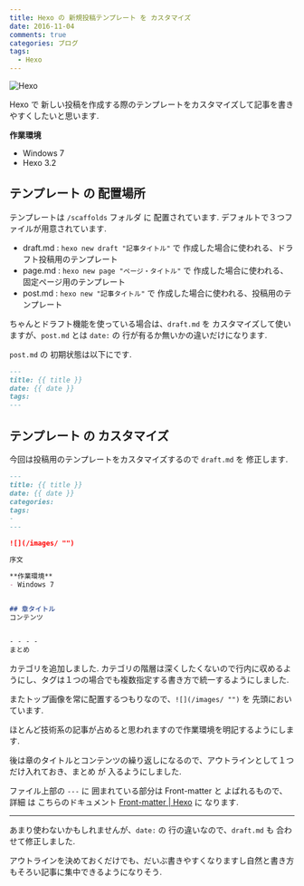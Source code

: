 ```yaml
---
title: Hexo の 新規投稿テンプレート を カスタマイズ
date: 2016-11-04
comments: true
categories: ブログ
tags:
  - Hexo
---
```


![](/images/hexo/hexo-3.2.png "Hexo")

Hexo で 新しい投稿を作成する際のテンプレートをカスタマイズして記事を書きやすくしたいと思います.

**作業環境**
- Windows 7
- Hexo 3.2


## テンプレート の 配置場所
テンプレートは `/scaffolds` フォルダ に 配置されています. デフォルトで３つファイルが用意されています.
- draft.md : `hexo new draft "記事タイトル"` で 作成した場合に使われる、ドラフト投稿用のテンプレート
- page.md : `hexo new page "ページ・タイトル"` で 作成した場合に使われる、固定ページ用のテンプレート
- post.md : `hexo new "記事タイトル"` で 作成した場合に使われる、投稿用のテンプレート

ちゃんとドラフト機能を使っている場合は、`draft.md` を カスタマイズして使いますが、`post.md` とは `date:` の 行が有るか無いかの違いだけになります.

`post.md` の 初期状態は以下にです.
```Markdown:post.md
---
title: {{ title }}
date: {{ date }}
tags:
---
```


## テンプレート の カスタマイズ
今回は投稿用のテンプレートをカスタマイズするので `draft.md` を 修正します.
```Markdown:post.md
---
title: {{ title }}
date: {{ date }}
categories: 
tags:
- 
---

![](/images/ "")

序文

**作業環境**
- Windows 7


## 章タイトル
コンテンツ


- - - -
まとめ
```

カテゴリを追加しました. カテゴリの階層は深くしたくないので行内に収めるようにし、タグは１つの場合でも複数指定する書き方で統一するようにしました.

またトップ画像を常に配置するつもりなので、`![](/images/ "")` を 先頭においています.

ほとんど技術系の記事が占めると思われますので作業環境を明記するようにします.

後は章のタイトルとコンテンツの繰り返しになるので、アウトラインとして１つだけ入れておき、まとめ が 入るようにしました.

ファイル上部の `---` に 囲まれている部分は Front-matter と よばれるもので、詳細 は こちらのドキュメント [Front-matter | Hexo](https://hexo.io/docs/front-matter.html) に なります.



- - - -
あまり使わないかもしれませんが、`date:` の 行の違いなので、`draft.md` も 合わせて修正しました.

アウトラインを決めておくだけでも、だいぶ書きやすくなりますし自然と書き方もそろい記事に集中できるようになりそう.
